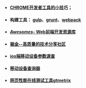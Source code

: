 ### 

* #### [CHROME开发者工具的小技巧](http://coolshell.cn/articles/17634.html)；
* #### 构建工具： [gulp](https://github.com/gulpjs/gulp)、[grunt](https://github.com/gruntjs/grunt)、[webpack](http://www.css88.com/doc/webpack2/guides/development/ "webpack中文文档")
* #### [_Awesomes_- Web前端开发资源库](https://www.awesomes.cn/)
* #### [掘金--高质量的技术分享社区](https://juejin.im/welcome)
* #### [ios端移动设备参数速查](http://ivomynttinen.com/blog/the-ios-design-cheat-sheet-volume-2/)
* #### [移动设备查询器](https://deviceatlas.com/device-data/devices)

* #### [网页性能在线测试工具gtmetrix](https://gtmetrix.com/)



